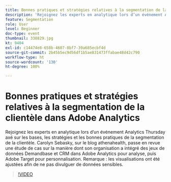 ```yaml
---
title: Bonnes pratiques et stratégies relatives à la segmentation de la clientèle dans Adobe Analytics
description: 'Rejoignez les experts en analytique lors d’un événement Analytics Thursday axé sur les bases, les stratégies et les bonnes pratiques de la segmentation de la clientèle. Carolyn Sebasky, sur le blog athenahealth, passe en revue une étude de cas sur la manière dont son organisation a intégré des jeux de données Demandbase et CRM dans Adobe Analytics pour analyse, puis Adobe Target pour personnalisation. Remarque : les visualisations ont été ajustées afin de ne pas divulguer de données sensibles.'
feature: Segmentation
role: User
level: Beginner
doc-type: event
thumbnail: 338829.jpg
kt: 9404
exl-id: c14474e8-658b-4607-8bf7-39a685ecbf4d
source-git-commit: 2b45b5ec9d56df1b5ae831473ffabae48d42c790
workflow-type: ht
source-wordcount: '130'
ht-degree: 100%

---
```


# Bonnes pratiques et stratégies relatives à la segmentation de la clientèle dans Adobe Analytics

Rejoignez les experts en analytique lors d’un événement Analytics Thursday axé sur les bases, les stratégies et les bonnes pratiques de la segmentation de la clientèle. Carolyn Sebasky, sur le blog athenahealth, passe en revue une étude de cas sur la manière dont son organisation a intégré des jeux de données Demandbase et CRM dans Adobe Analytics pour analyse, puis Adobe Target pour personnalisation. Remarque : les visualisations ont été ajustées afin de ne pas divulguer de données sensibles.

>[!VIDEO](https://video.tv.adobe.com/v/338829/?quality=12&learn=on)

